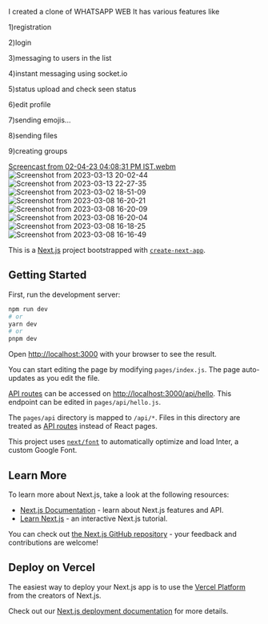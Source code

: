 I created a clone of WHATSAPP WEB It has various features like

<p>1)registration</p>
<p>2)login</p>
<p>3)messaging to users in the list</p>
<p>4)instant messaging using socket.io</p>
<p>5)status upload and check seen status</p>
<p>6)edit profile</p>
<p>7)sending emojis...</p>
<p>8)sending files</p>
<p>9)creating groups</p>

[Screencast from 02-04-23 04:08:31 PM IST.webm](https://user-images.githubusercontent.com/24763499/229348034-d163a52c-e121-4334-8c86-60ef8447c25f.webm)
![Screenshot from 2023-03-13 20-02-44](https://user-images.githubusercontent.com/24763499/224774613-f27f99e6-d6d7-4b42-bf8d-6d447129c27a.png)
![Screenshot from 2023-03-13 22-27-35](https://user-images.githubusercontent.com/24763499/224774643-d6c872aa-ddac-4c3e-9e2d-3aa1d3fa9f29.png)
![Screenshot from 2023-03-02 18-51-09](https://user-images.githubusercontent.com/24763499/224774680-5779b0e4-65e1-4215-b84c-d084ef27def1.png)
![Screenshot from 2023-03-08 16-20-21](https://user-images.githubusercontent.com/24763499/223693977-9c95fab6-9775-4521-8e8f-014a6cc46aa1.png)
![Screenshot from 2023-03-08 16-20-09](https://user-images.githubusercontent.com/24763499/223694011-382039e2-6f58-4c15-8d1a-5277d5c8e1f5.png)
![Screenshot from 2023-03-08 16-20-04](https://user-images.githubusercontent.com/24763499/223694037-8da48b10-84f5-44fc-a71d-4b862b433156.png)
![Screenshot from 2023-03-08 16-18-25](https://user-images.githubusercontent.com/24763499/223693491-c6ad398f-b114-4c35-b7e3-f46c6a4aeae3.png)
![Screenshot from 2023-03-08 16-16-49](https://user-images.githubusercontent.com/24763499/223693097-2165d626-c4b9-4863-8e46-07bcd1b42cca.png)

This is a [Next.js](https://nextjs.org/) project bootstrapped with [`create-next-app`](https://github.com/vercel/next.js/tree/canary/packages/create-next-app).

## Getting Started

First, run the development server:

```bash
npm run dev
# or
yarn dev
# or
pnpm dev
```

Open [http://localhost:3000](http://localhost:3000) with your browser to see the result.

You can start editing the page by modifying `pages/index.js`. The page auto-updates as you edit the file.

[API routes](https://nextjs.org/docs/api-routes/introduction) can be accessed on [http://localhost:3000/api/hello](http://localhost:3000/api/hello). This endpoint can be edited in `pages/api/hello.js`.

The `pages/api` directory is mapped to `/api/*`. Files in this directory are treated as [API routes](https://nextjs.org/docs/api-routes/introduction) instead of React pages.

This project uses [`next/font`](https://nextjs.org/docs/basic-features/font-optimization) to automatically optimize and load Inter, a custom Google Font.

## Learn More

To learn more about Next.js, take a look at the following resources:

- [Next.js Documentation](https://nextjs.org/docs) - learn about Next.js features and API.
- [Learn Next.js](https://nextjs.org/learn) - an interactive Next.js tutorial.

You can check out [the Next.js GitHub repository](https://github.com/vercel/next.js/) - your feedback and contributions are welcome!

## Deploy on Vercel

The easiest way to deploy your Next.js app is to use the [Vercel Platform](https://vercel.com/new?utm_medium=default-template&filter=next.js&utm_source=create-next-app&utm_campaign=create-next-app-readme) from the creators of Next.js.

Check out our [Next.js deployment documentation](https://nextjs.org/docs/deployment) for more details.
